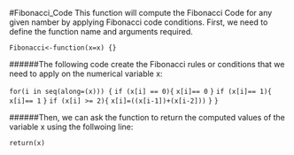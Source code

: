 #Fibonacci_Code
This function will compute the Fibonacci Code for any given namber by applying Fibonacci code conditions. First, we need to define the function name and arguments required.

`Fibonacci<-function(x=x) {}`

######The following code create the Fibonacci rules or conditions that we need to apply on the numerical variable x:

`for(i in seq(along=(x))) {`
   `if (x[i] == 0){`
   `x[i]== 0`
   `}`
   `if (x[i]== 1){`
   `x[i]== 1`
   `}`
   `if (x[i] >= 2){`
   `x[i]=((x[i-1])+(x[i-2]))`
   `}`
   `}`

######Then, we can ask the function to return the computed values of the variable x using the follwoing line:

`return(x)`





    
  
